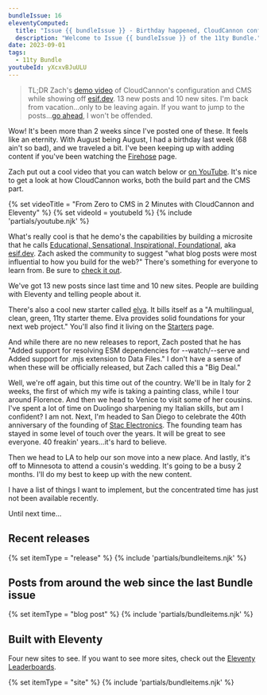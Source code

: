 ```yaml
---
bundleIssue: 16
eleventyComputed:
  title: "Issue {{ bundleIssue }} - Birthday happened, CloudCannon config & CMS, esif.dev, 13 new posts, 10 new sites, a new starter, and more vacation"
  description: "Welcome to Issue {{ bundleIssue }} of the 11ty Bundle."
date: 2023-09-01
tags:
  - 11ty Bundle
youtubeId: yXcxvBJuULU
---
```


> TL;DR Zach's [demo video](https://www.youtube.com/watch?v=yXcxvBJuULU) of CloudCannon's configuration and CMS while showing off [esif.dev](https://esif.dev/). 13 new posts and 10 new sites. I'm back from vacation...only to be leaving again. If you want to jump to the posts...[go ahead](#newposts), I won't be offended.

Wow! It's been more than 2 weeks since I've posted one of these. It feels like an eternity. With August being August, I had a birthday last week (68 ain't so bad), and we traveled a bit. I've been keeping up with adding content if you've been watching the [Firehose](/firehose/) page.

Zach put out a cool video that you can watch below or [on YouTube](https://www.youtube.com/watch?v=yXcxvBJuULU). It's nice to get a look at how CloudCannon works, both the build part and the CMS part.

{% set videoTitle = "From Zero to CMS in 2 Minutes with CloudCannon and Eleventy" %}
{% set videoId = youtubeId %}
{% include 'partials/youtube.njk' %}

What's really cool is that he demo's the capabilities by building a microsite that he calls [Educational, Sensational, Inspirational, Foundational](https://esif.dev/), aka [esif.dev](https://esif.dev/). Zach asked the community to suggest "what blog posts were most influential to how you build for the web?" There's something for everyone to learn from. Be sure to [check it out](https://esif.dev/).

We've got 13 new posts since last time and 10 new sites. People are building with Eleventy and telling people about it.

There's also a cool new starter called [elva](https://github.com/scottsweb/elva). It bills itself as a "A multilingual, clean, green, 11ty starter theme. Elva provides solid foundations for your next web project." You'll also find it living on the [Starters](/starters/) page.

And while there are no new releases to report, Zach posted that he has "Added support for resolving ESM dependencies for --watch/--serve and Added support for .mjs extension to Data Files." I don't have a sense of when these will be officially released, but Zach called this a "Big Deal."

Well, we're off again, but this time out of the country. We'll be in Italy for 2 weeks, the first of which my wife is taking a painting class, while I tour around Florence. And then we head to Venice to visit some of her cousins. I've spent a lot of time on Duolingo sharpening my Italian skills, but am I confident? I am not. Next, I'm headed to San Diego to celebrate the 40th anniversary of the founding of [Stac Electronics](https://en.wikipedia.org/wiki/Stac_Electronics). The founding team has stayed in some level of touch over the years. It will be great to see everyone. 40 freakin' years...it's hard to believe.

Then we head to LA to help our son move into a new place. And lastly, it's off to Minnesota to attend a cousin's wedding. It's going to be a busy 2 months. I'll do my best to keep up with the new content.

I have a list of things I want to implement, but the concentrated time has just not been available recently.

Until next time...

<div id="releases"></div>

## Recent releases

{% set itemType = "release" %}
{% include 'partials/bundleitems.njk' %}

<div id="newposts"></div>

## Posts from around the web since the last Bundle issue

{% set itemType = "blog post" %}
{% include 'partials/bundleitems.njk' %}

<div id="sites"></div>

## Built with Eleventy

Four new sites to see. If you want to see more sites, check out the [Eleventy Leaderboards](https://www.11ty.dev/speedlify/).

{% set itemType = "site" %}
{% include 'partials/bundleitems.njk' %}
